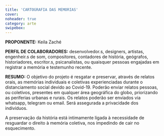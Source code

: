 ```yaml
---
title: 'CARTOGRAFIA DAS MEMORIAS' 
cover: 
noheader: true
category: arte
swipebox: 
---
```

  
**PROPONENTE:**
Keila Zaché
  
**PERFIL DE COLABORADORES:**  desenvolvedor.s, designers, artistas, engenheir.s de som, compositores, contadores de história, geógrafos, historiadores, escritor.s, psicanalistas, ou quaisquer pessoas engajadas em registrar a memória e testemunho recente.
  
**RESUMO:**
O objetivo do projeto é resgatar e preservar, através de relatos orais, as memórias individuais e coletivas experienciadas durante o distanciamento social devido ao Covid-19. Poderão enviar relatos pessoas, ou coletivos, presentes em qualquer área geográfica do globo, priorizando as periferias urbanas e rurais. Os relatos poderão ser enviados via whatsapp, telegram ou email. Será assegurada a privacidade dos indivíduos.

A preservação da história está intimamente ligada à necessidade de resguardar o direito à memória coletiva, nos impedindo de cair no esquecimento.